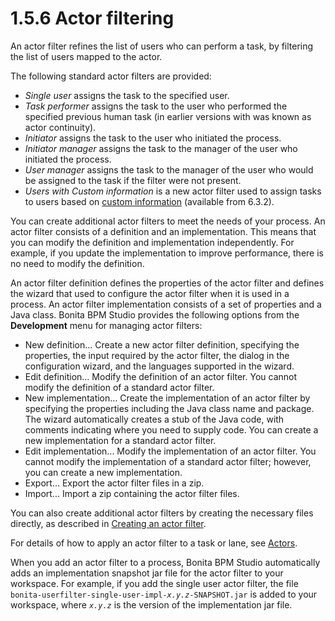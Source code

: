 # 1.5.6 Actor filtering

An actor filter refines the list of users who can perform a task, by filtering the list of users mapped to the actor.

The following standard actor filters are provided:

* _Single user_ assigns the task to the specified user.
* _Task performer_ assigns the task to the user who performed the specified previous human task (in earlier versions with was known as actor continuity).
* _Initiator_ assigns the task to the user who initiated the process.
* _Initiator manager_ assigns the task to the manager of the user who initiated the process.
* _User manager_ assigns the task to the manager of the user who would be assigned to the task if the filter were not present.
* _Users with Custom information_ is a new actor filter used to assign tasks to users based on [custom information](custom-user-information-in-bonita-bpm-studio.md) (available from 6.3.2).

You can create additional actor filters to meet the needs of your process. An actor filter consists of a definition and an implementation. This means that you can modify the definition 
and implementation independently. For example, if you update the implementation to improve performance, there is no need to modify the definition.

An actor filter definition defines the properties of the actor filter and defines the wizard that used to configure the actor filter when it is used in a process. 
An actor filter implementation consists of a set of properties and a Java class. 
Bonita BPM Studio provides the following options from the **Development** menu for managing actor filters:

* New definition... Create a new actor filter definition, specifying the properties, the input required by the actor filter, 
the dialog in the configuration wizard, and the languages supported in the wizard.
* Edit definition... Modify the definition of an actor filter. You cannot modify the definition of a standard actor filter.
* New implementation... Create the implementation of an actor filter by specifying the properties including the Java class name and package. The wizard automatically creates a stub of the Java code,
with comments indicating where you need to supply code. You can create a new implementation for a
standard actor filter.
* Edit implementation... Modify the implementation of an actor filter. You cannot modify the implementation of a standard actor filter; however, you can create a new implementation.
* Export... Export the actor filter files in a zip.
* Import... Import a zip containing the actor filter files.

You can also create additional actor filters by creating the necessary files directly, as described in [Creating an actor filter](creating-an-actor-filter.md).

For details of how to apply an actor filter to a task or lane, see [Actors](actors.md).

When you add an actor filter to a process, Bonita BPM Studio automatically adds an implementation snapshot jar file for the actor filter to your workspace. 
For example, if you add the single user actor filter, the file `bonita-userfilter-single-user-impl-`_`x.y.z`_`-SNAPSHOT.jar` is added to your workspace, 
where _`x.y.z`_ is the version of the implementation jar file.